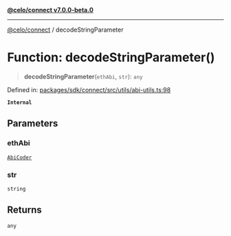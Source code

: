 [**@celo/connect v7.0.0-beta.0**](../README.md)

***

[@celo/connect](../globals.md) / decodeStringParameter

# Function: decodeStringParameter()

> **decodeStringParameter**(`ethAbi`, `str`): `any`

Defined in: [packages/sdk/connect/src/utils/abi-utils.ts:98](https://github.com/celo-org/developer-tooling/blob/master/packages/sdk/connect/src/utils/abi-utils.ts#L98)

**`Internal`**

## Parameters

### ethAbi

[`AbiCoder`](../interfaces/AbiCoder.md)

### str

`string`

## Returns

`any`
